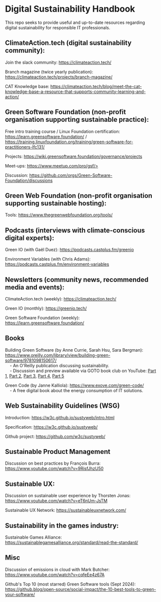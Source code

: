 # Digital Sustainability Handbook
This repo seeks to provide useful and up-to-date resources regarding digital sustainability for responsible IT professionals.

## ClimateAction.tech (digital sustainability community):
Join the slack community: <https://climateaction.tech/>

Branch magazine (twice yearly publication): <https://climateaction.tech/projects/branch-magazine/>

CAT Knowledge base: <https://climateaction.tech/blog/meet-the-cat-knowledge-base-a-resource-that-supports-community-learning-and-action/>

## Green Software Foundation (non-profit organisation supporting sustainable practice):
Free intro training course / Linux Foundation certification: <https://learn.greensoftware.foundation/> / <https://training.linuxfoundation.org/training/green-software-for-practitioners-lfc131/>

Projects: <https://wiki.greensoftware.foundation/governance/projects>

Meet-ups: https://www.meetup.com/pro/gsf/>

Discussion: <https://github.com/orgs/Green-Software-Foundation/discussions>

## Green Web Foundation (non-profit organisation supporting sustainable hosting):

Tools: <https://www.thegreenwebfoundation.org/tools/>

## Podcasts (interviews with climate-conscious digital experts):
Green IO (with Gaël Duez):  <https://podcasts.castplus.fm/greenio>

Environment Variables (with Chris Adams):  <https://podcasts.castplus.fm/environment-variables>

## Newsletters (community news, recommended media and events):
ClimateAction.tech (weekly): <https://climateaction.tech/>

Green IO (monthly): <https://greenio.tech/>

Green Software Foundation (weekly): <https://learn.greensoftware.foundation/>

## Books
Building Green Software (by Anne Currie, Sarah Hsu, Sara Bergman): <https://www.oreilly.com/library/view/building-green-software/9781098150617/>
<br>&nbsp;&nbsp;&nbsp;&nbsp;- An O'Reilly publication discussing sustainability.
<br>&nbsp;&nbsp;&nbsp;&nbsp;- Discussion and preview available via GOTO book club on YouTube: [Part 1](https://www.youtube.com/watch?v=Ez8cqoSRVsA), [Part 2](https://www.youtube.com/watch?v=0ISWoTtproY), [Part 3](https://www.youtube.com/watch?v=zdI126LzaZQ), [Part 4](https://www.youtube.com/watch?v=BRFYQstye_U), [Part 5](https://www.youtube.com/watch?v=dzvTlhPXvfE)

Green Code (by Janne Kalliola): <https://www.exove.com/green-code/>
<br>&nbsp;&nbsp;&nbsp;&nbsp;- A free digital book about the energy consumption of IT solutions.

## Web Sustainability Guidelines (WSG)
Introduction: <https://w3c.github.io/sustyweb/intro.html>

Specification: <https://w3c.github.io/sustyweb/>

Github project: <https://github.com/w3c/sustyweb/>

## Sustainable Product Management
Discussion on best practices by François Burra: <https://www.youtube.com/watch?v=9RisfJhzU50>

## Sustainable UX:
Discussion on sustainable user experience by Thorsten Jonas: <https://www.youtube.com/watch?v=eT6nUm-JsTM>

Sustainable UX Network: <https://sustainableuxnetwork.com/>

## Sustainability in the games industry:
Sustainable Games Alliance: <https://sustainablegamesalliance.org/standard/read-the-standard/>

## Misc
Discussion of emissions in cloud with Mark Butcher: <https://www.youtube.com/watch?v=cqfeEe4z67A>

Github's Top 10 (most starred) Green Software tools (Sept 2024): <https://github.blog/open-source/social-impact/the-10-best-tools-to-green-your-software/>